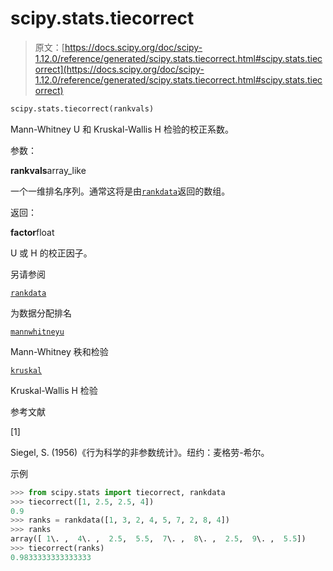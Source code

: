 # scipy.stats.tiecorrect

> 原文：[https://docs.scipy.org/doc/scipy-1.12.0/reference/generated/scipy.stats.tiecorrect.html#scipy.stats.tiecorrect](https://docs.scipy.org/doc/scipy-1.12.0/reference/generated/scipy.stats.tiecorrect.html#scipy.stats.tiecorrect)

```py
scipy.stats.tiecorrect(rankvals)
```

Mann-Whitney U 和 Kruskal-Wallis H 检验的校正系数。

参数：

**rankvals**array_like

一个一维排名序列。通常这将是由[`rankdata`](https://docs.scipy.org/doc/scipy-1.12.0/reference/generated/scipy.stats.rankdata.html#scipy.stats.rankdata "scipy.stats.rankdata")返回的数组。

返回：

**factor**float

U 或 H 的校正因子。

另请参阅

[`rankdata`](https://docs.scipy.org/doc/scipy-1.12.0/reference/generated/scipy.stats.rankdata.html#scipy.stats.rankdata "scipy.stats.rankdata")

为数据分配排名

[`mannwhitneyu`](https://docs.scipy.org/doc/scipy-1.12.0/reference/generated/scipy.stats.mannwhitneyu.html#scipy.stats.mannwhitneyu "scipy.stats.mannwhitneyu")

Mann-Whitney 秩和检验

[`kruskal`](https://docs.scipy.org/doc/scipy-1.12.0/reference/generated/scipy.stats.kruskal.html#scipy.stats.kruskal "scipy.stats.kruskal")

Kruskal-Wallis H 检验

参考文献

[1]

Siegel, S. (1956)《行为科学的非参数统计》。纽约：麦格劳-希尔。

示例

```py
>>> from scipy.stats import tiecorrect, rankdata
>>> tiecorrect([1, 2.5, 2.5, 4])
0.9
>>> ranks = rankdata([1, 3, 2, 4, 5, 7, 2, 8, 4])
>>> ranks
array([ 1\. ,  4\. ,  2.5,  5.5,  7\. ,  8\. ,  2.5,  9\. ,  5.5])
>>> tiecorrect(ranks)
0.9833333333333333 
```
